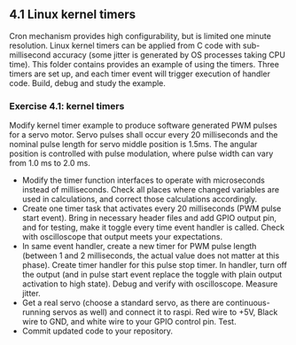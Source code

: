 
## 4.1 Linux kernel timers

Cron mechanism provides high configurability, but is limited one minute resolution. Linux kernel timers can be applied from C code with sub-millisecond accuracy (some jitter is generated by OS processes taking CPU time). This folder contains provides an example of using the timers. Three timers are set up, and each timer event will trigger execution of handler code. Build, debug and study the example.

### Exercise 4.1: kernel timers

Modify kernel timer example to produce software generated PWM pulses for a servo motor. Servo pulses shall occur every 20 milliseconds and the nominal pulse length for servo middle position is 1.5ms. The angular position is controlled with pulse modulation, where pulse width can vary from 1.0 ms to 2.0 ms.  
- Modify the timer function interfaces to operate with microseconds instead of milliseconds. Check all places where changed variables are used in calculations, and correct those calculations accordingly.
- Create one timer task that activates every 20 milliseconds (PWM pulse start event). Bring in necessary header files and add GPIO output pin, and for testing, make it toggle every time event handler is called. Check with oscilloscope that output meets your expectations.
- In same event handler, create a new timer for PWM pulse length (between 1 and 2 milliseconds, the actual value does not matter at this phase). Create timer handler for this pulse stop timer. In handler, turn off the output (and in pulse start event replace the toggle with plain output activation to high state). Debug and verify with oscilloscope. Measure jitter.
- Get a real servo (choose a standard servo, as there are continuous-running servos as well) and connect it to raspi. Red wire to +5V, Black wire to GND, and white wire to your GPIO control pin. Test.
- Commit updated code to your repository.
